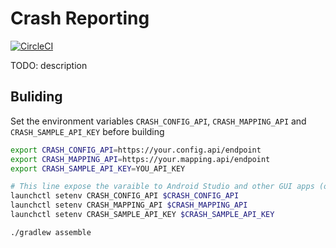 # Crash Reporting
[![CircleCI](https://circleci.com/gh/rakutentech/android-crash-reporting/tree/master.svg?style=svg)](https://circleci.com/gh/rakutentech/android-crash-reporting/tree/master)

TODO: description

## Buliding

Set the environment variables `CRASH_CONFIG_API`, `CRASH_MAPPING_API` and `CRASH_SAMPLE_API_KEY` before building

```bash
export CRASH_CONFIG_API=https://your.config.api/endpoint
export CRASH_MAPPING_API=https://your.mapping.api/endpoint
export CRASH_SAMPLE_API_KEY=YOU_API_KEY

# This line expose the varaible to Android Studio and other GUI apps (on mac os x)
launchctl setenv CRASH_CONFIG_API $CRASH_CONFIG_API 
launchctl setenv CRASH_MAPPING_API $CRASH_MAPPING_API
launchctl setenv CRASH_SAMPLE_API_KEY $CRASH_SAMPLE_API_KEY

./gradlew assemble
```
